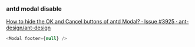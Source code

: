 ### antd modal disable


[How to hide the OK and Cancel buttons of antd Modal? · Issue #3925 · ant-design/ant-design](https://github.com/ant-design/ant-design/issues/3925 "How to hide the OK and Cancel buttons of antd Modal? · Issue #3925 · ant-design/ant-design")




```js
<Modal footer={null} />
```
